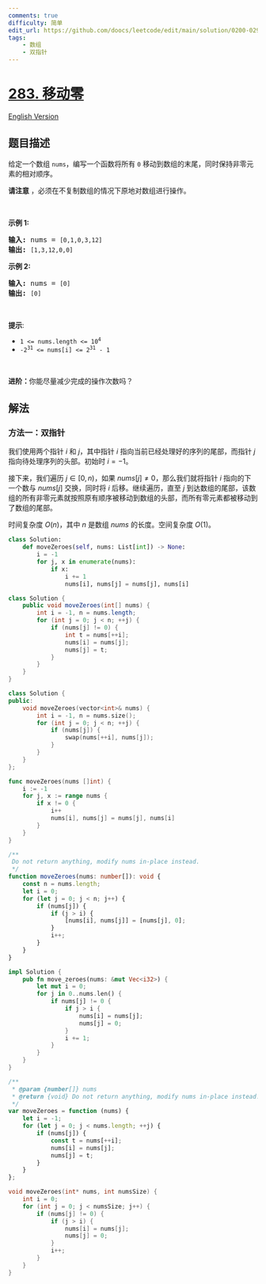 ```yaml
---
comments: true
difficulty: 简单
edit_url: https://github.com/doocs/leetcode/edit/main/solution/0200-0299/0283.Move%20Zeroes/README.md
tags:
    - 数组
    - 双指针
---
```


# [283. 移动零](https://leetcode.cn/problems/move-zeroes)

[English Version](/solution/0200-0299/0283.Move%20Zeroes/README_EN.md)

## 题目描述

<!-- 这里写题目描述 -->

<p>给定一个数组 <code>nums</code>，编写一个函数将所有 <code>0</code> 移动到数组的末尾，同时保持非零元素的相对顺序。</p>

<p><strong>请注意</strong>&nbsp;，必须在不复制数组的情况下原地对数组进行操作。</p>

<p>&nbsp;</p>

<p><strong>示例 1:</strong></p>

<pre>
<strong>输入:</strong> nums = <code>[0,1,0,3,12]</code>
<strong>输出:</strong> <code>[1,3,12,0,0]</code>
</pre>

<p><strong>示例 2:</strong></p>

<pre>
<strong>输入:</strong> nums = <code>[0]</code>
<strong>输出:</strong> <code>[0]</code></pre>

<p>&nbsp;</p>

<p><strong>提示</strong>:</p>
<meta charset="UTF-8" />

<ul>
	<li><code>1 &lt;= nums.length &lt;= 10<sup>4</sup></code></li>
	<li><code>-2<sup>31</sup>&nbsp;&lt;= nums[i] &lt;= 2<sup>31</sup>&nbsp;- 1</code></li>
</ul>

<p>&nbsp;</p>

<p><b>进阶：</b>你能尽量减少完成的操作次数吗？</p>

## 解法

### 方法一：双指针

我们使用两个指针 $i$ 和 $j$，其中指针 $i$ 指向当前已经处理好的序列的尾部，而指针 $j$ 指向待处理序列的头部。初始时 $i=-1$。

接下来，我们遍历 $j \in [0,n)$，如果 $nums[j] \neq 0$，那么我们就将指针 $i$ 指向的下一个数与 $nums[j]$ 交换，同时将 $i$ 后移。继续遍历，直至 $j$ 到达数组的尾部，该数组的所有非零元素就按照原有顺序被移动到数组的头部，而所有零元素都被移动到了数组的尾部。

时间复杂度 $O(n)$，其中 $n$ 是数组 $nums$ 的长度。空间复杂度 $O(1)$。

<!-- tabs:start -->

```python
class Solution:
    def moveZeroes(self, nums: List[int]) -> None:
        i = -1
        for j, x in enumerate(nums):
            if x:
                i += 1
                nums[i], nums[j] = nums[j], nums[i]
```

```java
class Solution {
    public void moveZeroes(int[] nums) {
        int i = -1, n = nums.length;
        for (int j = 0; j < n; ++j) {
            if (nums[j] != 0) {
                int t = nums[++i];
                nums[i] = nums[j];
                nums[j] = t;
            }
        }
    }
}
```

```cpp
class Solution {
public:
    void moveZeroes(vector<int>& nums) {
        int i = -1, n = nums.size();
        for (int j = 0; j < n; ++j) {
            if (nums[j]) {
                swap(nums[++i], nums[j]);
            }
        }
    }
};
```

```go
func moveZeroes(nums []int) {
	i := -1
	for j, x := range nums {
		if x != 0 {
			i++
			nums[i], nums[j] = nums[j], nums[i]
		}
	}
}
```

```ts
/**
 Do not return anything, modify nums in-place instead.
 */
function moveZeroes(nums: number[]): void {
    const n = nums.length;
    let i = 0;
    for (let j = 0; j < n; j++) {
        if (nums[j]) {
            if (j > i) {
                [nums[i], nums[j]] = [nums[j], 0];
            }
            i++;
        }
    }
}
```

```rust
impl Solution {
    pub fn move_zeroes(nums: &mut Vec<i32>) {
        let mut i = 0;
        for j in 0..nums.len() {
            if nums[j] != 0 {
                if j > i {
                    nums[i] = nums[j];
                    nums[j] = 0;
                }
                i += 1;
            }
        }
    }
}
```

```js
/**
 * @param {number[]} nums
 * @return {void} Do not return anything, modify nums in-place instead.
 */
var moveZeroes = function (nums) {
    let i = -1;
    for (let j = 0; j < nums.length; ++j) {
        if (nums[j]) {
            const t = nums[++i];
            nums[i] = nums[j];
            nums[j] = t;
        }
    }
};
```

```c
void moveZeroes(int* nums, int numsSize) {
    int i = 0;
    for (int j = 0; j < numsSize; j++) {
        if (nums[j] != 0) {
            if (j > i) {
                nums[i] = nums[j];
                nums[j] = 0;
            }
            i++;
        }
    }
}
```

<!-- tabs:end -->

<!-- end -->
